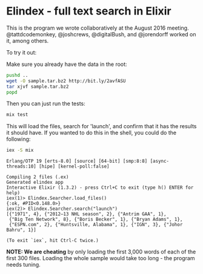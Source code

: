 # Elindex - full text search in Elixir

This is the program we wrote collaboratively at the August 2016 meeting.
@tattdcodemonkey, @joshcrews, @digitalBush, and @jorendorff worked on it,
among others.

To try it out:

Make sure you already have the data in the root:

```sh
pushd ..
wget -O sample.tar.bz2 http://bit.ly/2avfASU
tar xjvf sample.tar.bz2
popd
```

Then you can just run the tests:

```sh
mix test
```

This will load the files, search for 'launch', and confirm that it has the
results it should have.  If you wanted to do this in the shell, you could do the
following:

```sh
iex -S mix
```

```
Erlang/OTP 19 [erts-8.0] [source] [64-bit] [smp:8:8] [async-threads:10] [hipe] [kernel-poll:false]

Compiling 2 files (.ex)
Generated elindex app
Interactive Elixir (1.3.2) - press Ctrl+C to exit (type h() ENTER for help)
iex(1)> Elindex.Searcher.load_files()
{:ok, #PID<0.148.0>}
iex(2)> Elindex.Searcher.search("launch")
[{"1971", 4}, {"2012–13 NHL season", 2}, {"Antrim GAA", 1},
 {"Big Ten Network", 8}, {"Boris Becker", 1}, {"Bryan Adams", 1},
 {"ESPN.com", 2}, {"Huntsville, Alabama", 1}, {"IGN", 3}, {"Johor Bahru", 1}]

(To exit `iex`, hit Ctrl-C twice.)
```

**NOTE: We are cheating** by only loading the first 3,000 words of each of the first 300 files.
Loading the whole sample would take too long - the program needs tuning.

